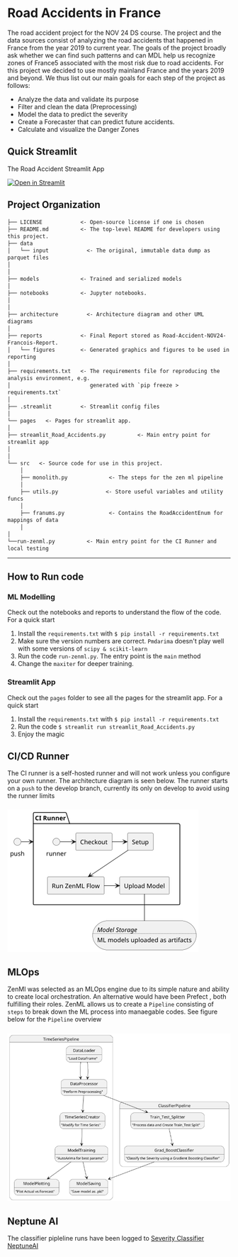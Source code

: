 # Road Accidents in France
The road accident project for the NOV 24 DS course.
The project and the data sources consist of analyzing the road accidents that
happened in France from the year 2019 to current year.
The goals of the project broadly ask whether we can find such
patterns and can MDL help us recognize zones of France5 associated with the
most risk due to road accidents.
For this project we decided to use mostly mainland France and the years 2019 and
beyond.
We thus list out our main goals for each step of the project as follows:
+ Analyze the data and validate its purpose 
+ Filter and clean the data (Preprocessing)
+ Model the data to predict the severity
+ Create a Forecaster that can predict future accidents.
+ Calculate and visualize the Danger Zones

## Quick Streamlit
The Road Accident Streamlit App

[![Open in Streamlit](https://static.streamlit.io/badges/streamlit_badge_black_white.svg)](https://french-road-accidents-fr4nc015.streamlit.app/)

## Project Organization

```
├── LICENSE            <- Open-source license if one is chosen
├── README.md          <- The top-level README for developers using this project.
├── data
│   └── input            <- The original, immutable data dump as parquet files
│
│
├── models             <- Trained and serialized models
│
├── notebooks          <- Jupyter notebooks. 
│
│
├── architecture         <- Architecture diagram and other UML diagrams
│
├── reports            <- Final Report stored as Road-Accident-NOV24-Francois-Report.
│   └── figures        <- Generated graphics and figures to be used in reporting
│
├── requirements.txt   <- The requirements file for reproducing the analysis environment, e.g.
│                         generated with `pip freeze > requirements.txt`
│
├── .streamlit         <- Streamlit config files
│
└── pages   <- Pages for streamlit app.
│
├── streamlit_Road_Accidents.py          <- Main entry point for streamlit app
│
│
└── src   <- Source code for use in this project.
    │
    ├── monolith.py             <- The steps for the zen ml pipeline
    │
    ├── utils.py               <- Store useful variables and utility funcs
    │
    ├── franums.py              <- Contains the RoadAccidentEnum for mappings of data
    │
│   
└──run-zenml.py          <- Main entry point for the CI Runner and local testing
```

--------

## How to Run code
### ML Modelling
Check out the notebooks and reports to understand the flow of the code. For a quick start
1. Install the ```requirements.txt``` with ```$ pip install -r requirements.txt```
2. Make sure the version numbers are correct. ```Pmdarima``` doesn't play well with some versions of `scipy & scikit-learn`
3. Run the code `run-zenml.py`. The entry point is the `main` method
4. Change the `maxiter` for deeper training.

### Streamlit App
Check out the `pages` folder to see all the pages for the streamlit app. For a quick start
1. Install the ```requirements.txt``` with ```$ pip install -r requirements.txt```
2. Run the code ```$ streamlit run streamlit_Road_Accidents.py``` 
3. Enjoy the magic


## CI/CD Runner
The CI runner is a self-hosted runner and will not work unless you configure your own runner.
The architecture diagram is seen below. The runner starts on a `push` to the develop branch, currently its only on develop
to avoid using the runner limits

###
![fig8.png](report/figures/fig8.png)


## MLOps
ZenMl was selected as an MLOps engine due to its simple nature and ability to create local orchestration.
An alternative would have been Prefect , both fulfilling their roles.
ZenML allows us to create a `Pipeline` consisting of `steps` to break down the ML process into manaegable 
codes. See figure below for the `Pipeline` overview

###
![fig11.png](report/figures/fig11.png)

## Neptune AI
The classifier pipleline runs have been logged to [Severity Classifier NeptuneAI](https://app.neptune.ai/o/France-Road-Accidents-Test/org/SeverityClassifier)
